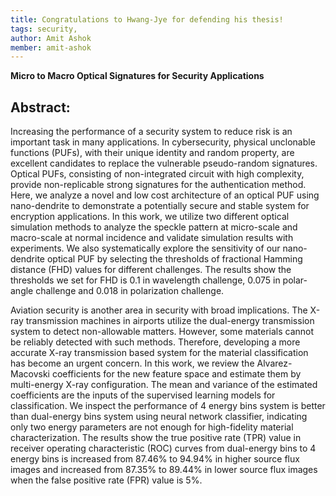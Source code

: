 ```yaml
---
title: Congratulations to Hwang-Jye for defending his thesis!
tags: security,
author: Amit Ashok
member: amit-ashok
---
```



**Micro to Macro Optical Signatures for Security Applications**

## Abstract:
Increasing the performance of a security system to reduce risk is an important task in many applications. In cybersecurity, physical unclonable functions (PUFs), with their unique identity and random property, are excellent candidates to replace the vulnerable pseudo-random signatures. Optical PUFs, consisting of non-integrated circuit with high complexity, provide non-replicable strong signatures for the authentication method. Here, we analyze a novel and low cost architecture of an optical PUF using nano-dendrite to demonstrate a potentially secure and stable system for encryption applications. In this work, we utilize two different optical simulation methods to analyze the speckle pattern at micro-scale and macro-scale at normal incidence and validate simulation results with experiments. We also systematically explore the sensitivity of our nano-dendrite optical PUF by selecting the thresholds of fractional Hamming distance (FHD) values for different challenges. The results show the thresholds we set for FHD is 0.1 in wavelength challenge, 0.075 in polar-angle challenge and 0.018 in polarization challenge.

 
Aviation security is another area in security with broad implications. The X-ray transmission machines in airports utilize the dual-energy transmission system to detect non-allowable matters. However, some materials cannot be reliably detected with such methods. Therefore, developing a more accurate X-ray transmission based system for the material classification has become an urgent concern. In this work, we review the Alvarez-Macovski coefficients for the new feature space and estimate them by multi-energy X-ray configuration. The mean and variance of the estimated coefficients are the inputs of the supervised learning models for classification. We inspect the performance of 4 energy bins system is better than dual-energy bins system using neural network classifier, indicating only two energy parameters are not enough for high-fidelity material characterization. The results show the true positive rate (TPR) value in receiver operating characteristic (ROC) curves from dual-energy bins to 4 energy bins is increased from 87.46% to 94.94% in higher source flux images and increased from 87.35% to 89.44% in lower source flux images when the false positive rate (FPR) value is 5%.
